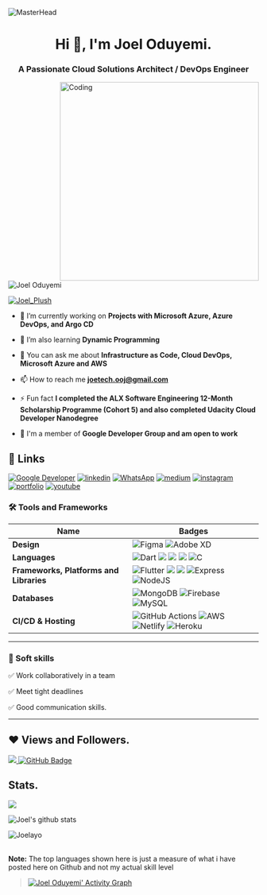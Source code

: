  ![MasterHead](https://blog.bit.ai/wp-content/uploads/2018/09/How-to-Embed-GitHub-Gists-in-Your-Documents-Blog-Banner.png)
<h1 align="center">Hi 👋, I'm Joel Oduyemi.</h1>
<h3 align="center">A Passionate Cloud Solutions Architect / DevOps Engineer</h3>
<img align= "right" alt="Coding" width="400" src="https://cdn.dribbble.com/users/1162077/screenshots/3848914/media/320984a9ca58b3c73274c9259ecf6de8.gif">

<p align="left"> <img src="https://komarev.com/ghpvc/?username=Joelayo&label=Profile%20views&color=0e75b6&style=flat" alt="Joel Oduyemi" /> </p>

<p align="left"> <a href="https://twitter.com/Joel_Plush" target="blank"><img src="https://img.shields.io/twitter/follow/Joel_Plush?logo=twitter&style=for-the-badge" alt="Joel_Plush" /></a> </p>

- 🔭 I’m currently working on **Projects with Microsoft Azure, Azure DevOps, and Argo CD**

- 🌱 I’m also learning **Dynamic Programming**

- 💬 You can ask me about **Infrastructure as Code, Cloud DevOps, Microsoft Azure and AWS**

- 📫 How to reach me **joetech.ooj@gmail.com**

- ⚡ Fun fact **I completed the ALX Software Engineering 12-Month Scholarship Programme (Cohort 5) and also completed Udacity Cloud Developer Nanodegree**

- 🔭 I'm a member of **Google Developer Group and am open to work**
 
 ## 🔗 Links
[![Google Developer](https://img.shields.io/badge/Google_Dev-0D96F6?style=for-the-badge&logo=google&logoColor=white)](https://developers.google.com/profile/u/joel-oduyemi)
[![linkedin](https://img.shields.io/badge/linkedin-0A66C2?style=for-the-badge&logo=linkedin&logoColor=white)](https://www.linkedin.com/in/https://www.linkedin.com/in/joel-oduyemi/)
[![WhatsApp](https://img.shields.io/badge/WhatsApp-25D366?style=for-the-badge&logo=whatsapp&logoColor=white)](https://wa.link/uh0tmn)
[![medium](https://img.shields.io/badge/medium-fff?style=for-the-badge&logo=medium&logoColor=black)](https://medium.com/@joelplush)
[![instagram](https://img.shields.io/badge/instagram-1DA1F2?style=for-the-badge&logo=instagram&logoColor=white)](https://www.instagram.com/joelayo_)
[![portfolio](https://img.shields.io/badge/my_portfolio-000?style=for-the-badge&logo=ko-fi&logoColor=white)](#)
[![youtube](https://img.shields.io/badge/youtube-ff0000?style=for-the-badge&logo=youtube&logoColor=white)](#)

### 🛠 Tools and Frameworks

Name | Badges
--- | --- 
**Design**  |  ![Figma](https://img.shields.io/badge/figma-%23F24E1E.svg?style=for-the-badge&logo=figma&logoColor=white) ![Adobe XD](https://img.shields.io/badge/Adobe%20XD-470137?style=for-the-badge&logo=Adobe%20XD&logoColor=#FF61F6)
**Languages**  |  ![Dart](https://img.shields.io/badge/dart-%230175C2.svg?style=for-the-badge&logo=dart&logoColor=white) <img src="https://img.shields.io/badge/JavaScript-323330?style=for-the-badge&logo=javascript&logoColor=F7DF1E" /> <img src="https://img.shields.io/badge/CSS3-1572B6?style=for-the-badge&logo=css3&logoColor=white" /> <img src="https://img.shields.io/badge/HTML5-E34F26?style=for-the-badge&logo=html5&logoColor=white" /> ![C](https://img.shields.io/badge/c-%2300599C.svg?style=for-the-badge&logo=c&logoColor=white)
**Frameworks, Platforms and Libraries** | ![Flutter](https://img.shields.io/badge/Flutter-%2302569B.svg?style=for-the-badge&logo=Flutter&logoColor=white) <img src="https://img.shields.io/badge/Bootstrap-563D7C?style=for-the-badge&logo=bootstrap&logoColor=white" /> <img src="https://img.shields.io/badge/React-20232A?style=for-the-badge&logo=react&logoColor=61DAFB" /> ![Express](https://img.shields.io/badge/Express-000?style=for-the-badge&logo=express&logoColor=white) ![NodeJS](https://img.shields.io/badge/node.js-6DA55F?style=for-the-badge&logo=node.js&logoColor=white)
**Databases**  | ![MongoDB](https://img.shields.io/badge/MongoDB-%234ea94b.svg?style=for-the-badge&logo=mongodb&logoColor=white) ![Firebase](https://img.shields.io/badge/firebase-%23039BE5.svg?style=for-the-badge&logo=firebase) ![MySQL](https://img.shields.io/badge/mysql-%2300f.svg?style=for-the-badge&logo=mysql&logoColor=white)
**CI/CD & Hosting**   | ![GitHub Actions](https://img.shields.io/badge/github%20actions-%232671E5.svg?style=for-the-badge&logo=githubactions&logoColor=white) ![AWS](https://img.shields.io/badge/AWS-%23FF9900.svg?style=for-the-badge&logo=amazon-aws&logoColor=white) ![Netlify](https://img.shields.io/badge/netlify-%23000000.svg?style=for-the-badge&logo=netlify&logoColor=#00C7B7) ![Heroku](https://img.shields.io/badge/heroku-%23430098.svg?style=for-the-badge&logo=heroku&logoColor=white)
</p> 

<hr>

### 👔 Soft skills

✅ Work collaboratively in a team

✅ Meet tight deadlines

✅ Good communication skills.

<hr>

## ❤ Views and Followers.

<a href="https://github.com/Joelayo/github-profile-views-counter">
    <img src="https://komarev.com/ghpvc/?username=Joelayo">
</a>
<a href="https://github.com/Tolulope05?tab=followers"><img src="https://img.shields.io/github/followers/Joelayo?label=Followers&style=social" alt="GitHub Badge"></a>


 <br>
 
 
 ## Stats.
 <p><img align="center" src="https://github-readme-stats.vercel.app/api/top-langs/?username=Joelayo&layout=compact&theme=dark&hide_border=false" /></p>
<p><img align="center" src="https://github-readme-stats.vercel.app/api?username=Joelayo&show_icons=true&include_all_commits=true&count_private=true&layout=compact&theme=dark&hide_border=false&border_radius=2&hide=contribs" alt="Joel's github stats" /></p>

<p><img align="center" src="https://github-readme-streak-stats.herokuapp.com/?user=Joelayo&theme=dark" alt="Joelayo" /></p>
<br/>
 <b>Note:</b> The top languages shown here is just a measure of what i have posted here on Github and not my actual skill level


> <a href="https://github.com/Joelayo/github-readme-activity-graph"><img alt="Joel Oduyemi' Activity Graph" src="https://github-readme-activity-graph.cyclic.app.com/graph?username=Joelayo&bg_color=0D1117&color=5BCDEC&line=5BCDEC&point=FFFFFF&hide_border=true" /></a>
<br/>

<!---
Joelayo/Joelayo is a ✨ special ✨ repository because its `README.md` (this file) appears on your GitHub profile.
You can click the Preview link to take a look at your changes.
--->
